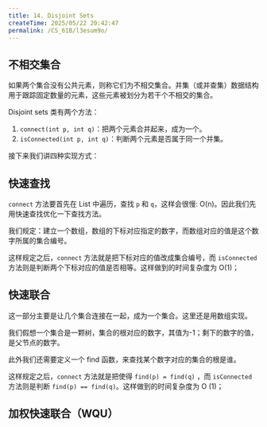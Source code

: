 ```yaml
---
title: 14. Disjoint Sets
createTime: 2025/05/22 20:42:47
permalink: /CS_61B/l3esum9o/
---
```

## 不相交集合

如果两个集合没有公共元素，则称它们为不相交集合。并集（或并查集）数据结构用于跟踪固定数量的元素，这些元素被划分为若干个不相交的集合。

Disjoint sets 类有两个方法：

1. `connect(int p, int q)`：把两个元素合并起来，成为一个。
2. `isConnected(int p, int q)`：判断两个元素是否属于同一个并集。

接下来我们讲四种实现方式：

## 快速查找

`connect` 方法要首先在 List 中遍历，查找 `p` 和 `q`，这样会很慢: O(n)。因此我们先用快速查找优化一下查找方法。

我们规定：建立一个数组，数组的下标对应指定的数字，而数组对应的值是这个数字所属的集合编号。

这样规定之后，`connect` 方法就是把下标对应的值改成集合编号，而 `isConnected` 方法则是判断两个下标对应的值是否相等。这样做到的时间复杂度为 O(1)；

## 快速联合

这一部分主要是让几个集合连接在一起，成为一个集合。这里还是用数组实现。

我们假想一个集合是一颗树，集合的根对应的数字，其值为-1；剩下的数字的值，是父节点的数字。

此外我们还需要定义一个 find 函数，来查找某个数字对应的集合的根是谁。

这样规定之后，`connect` 方法就是把使得 `find(p) = find(q)` ，而 `isConnected` 方法则是判断 `find(p) == find(q)`。这样做到的时间复杂度为 O (1)；

## 加权快速联合（WQU）






